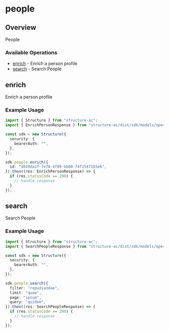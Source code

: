 # people

## Overview

People

### Available Operations

* [enrich](#enrich) - Enrich a person profile
* [search](#search) - Search People

## enrich

Enrich a person profile

### Example Usage

```typescript
import { Structure } from "structure-ac";
import { EnrichPersonResponse } from "structure-ac/dist/sdk/models/operations";

const sdk = new Structure({
  security: {
    bearerAuth: "",
  },
});

sdk.people.enrich({
  id: "d019da1f-fe78-4f09-bb00-74f15471b5e6",
}).then((res: EnrichPersonResponse) => {
  if (res.statusCode == 200) {
    // handle response
  }
});
```

## search

Search People

### Example Usage

```typescript
import { Structure } from "structure-ac";
import { SearchPeopleResponse } from "structure-ac/dist/sdk/models/operations";

const sdk = new Structure({
  security: {
    bearerAuth: "",
  },
});

sdk.people.search({
  filter: "repudiandae",
  limit: "quae",
  page: "ipsum",
  query: "quidem",
}).then((res: SearchPeopleResponse) => {
  if (res.statusCode == 200) {
    // handle response
  }
});
```
